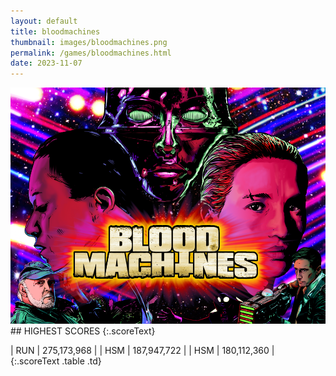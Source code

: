 ```yaml
---
layout: default
title: bloodmachines
thumbnail: images/bloodmachines.png
permalink: /games/bloodmachines.html
date: 2023-11-07
---
```


<img src="../images/bloodmachines.png" class="gameThumbnail img-fluid mx-auto align-middle">
## HIGHEST SCORES
{:.scoreText}

| RUN | 275,173,968 | 
| HSM | 187,947,722 | 
| HSM | 180,112,360 | 
{:.scoreText .table .td}
